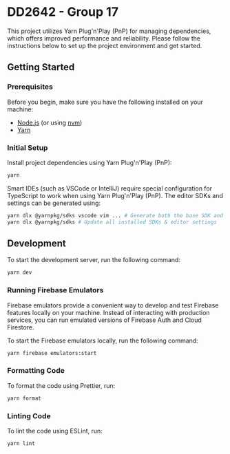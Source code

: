# DD2642 - Group 17

This project utilizes Yarn Plug'n'Play (PnP) for managing dependencies, which offers improved performance and reliability. Please follow the instructions below to set up the project environment and get started.

## Getting Started

### Prerequisites

Before you begin, make sure you have the following installed on your machine:

- [Node.js](https://nodejs.org/en) (or using [nvm](https://github.com/nvm-sh/nvm))
- [Yarn](https://yarnpkg.com/)

### Initial Setup

Install project dependencies using Yarn Plug'n'Play (PnP):

```sh
yarn
```

Smart IDEs (such as VSCode or IntelliJ) require special configuration for TypeScript to work when using Yarn Plug'n'Play (PnP). The editor SDKs and settings can be generated using:

```sh
yarn dlx @yarnpkg/sdks vscode vim ... # Generate both the base SDK and the editor settings
yarn dlx @yarnpkg/sdks # Update all installed SDKs & editor settings
```

## Development

To start the development server, run the following command:

```sh
yarn dev
```

### Running Firebase Emulators

Firebase emulators provide a convenient way to develop and test Firebase features locally on your machine. Instead of interacting with production services, you can run emulated versions of Firebase Auth and Cloud Firestore.

To start the Firebase emulators locally, run the following command:

```sh
yarn firebase emulators:start
```

### Formatting Code

To format the code using Prettier, run:

```sh
yarn format
```

### Linting Code

To lint the code using ESLint, run:

```sh
yarn lint
```
